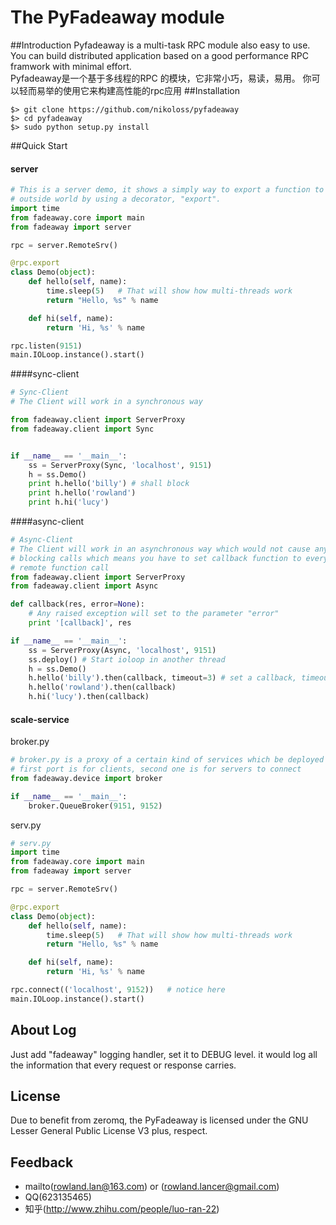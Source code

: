 ﻿The PyFadeaway module
===
##Introduction
Pyfadeaway is a multi-task RPC module also easy to use.
You can build distributed application based on a good performance RPC 
framwork with minimal effort.</br>
Pyfadeaway是一个基于多线程的RPC 的模块，它非常小巧，易读，易用。
你可以轻而易举的使用它来构建高性能的rpc应用
##Installation
```
$> git clone https://github.com/nikoloss/pyfadeaway
$> cd pyfadeaway
$> sudo python setup.py install
```
##Quick Start
#### server
```python
# This is a server demo, it shows a simply way to export a function to the
# outside world by using a decorator, "export".
import time
from fadeaway.core import main
from fadeaway import server

rpc = server.RemoteSrv()

@rpc.export
class Demo(object):
    def hello(self, name):
        time.sleep(5)   # That will show how multi-threads work
        return "Hello, %s" % name

    def hi(self, name):
        return 'Hi, %s' % name

rpc.listen(9151)
main.IOLoop.instance().start()
```
####sync-client
```python
# Sync-Client
# The Client will work in a synchronous way

from fadeaway.client import ServerProxy
from fadeaway.client import Sync 


if __name__ == '__main__':
    ss = ServerProxy(Sync, 'localhost', 9151)
    h = ss.Demo()
    print h.hello('billy') # shall block
    print h.hello('rowland')
    print h.hi('lucy')
```
####async-client
```python
# Async-Client
# The Client will work in an asynchronous way which would not cause any 
# blocking calls which means you have to set callback function to every 
# remote function call
from fadeaway.client import ServerProxy
from fadeaway.client import Async

def callback(res, error=None):
    # Any raised exception will set to the parameter "error"
    print '[callback]', res

if __name__ == '__main__':
    ss = ServerProxy(Async, 'localhost', 9151)
    ss.deploy() # Start ioloop in another thread
    h = ss.Demo()
    h.hello('billy').then(callback, timeout=3) # set a callback, timeout 3 seconds
    h.hello('rowland').then(callback)
    h.hi('lucy').then(callback)
```
#### scale-service
broker.py
```python
# broker.py is a proxy of a certain kind of services which be deployed distributedly
# first port is for clients, second one is for servers to connect
from fadeaway.device import broker

if __name__ == '__main__':
    broker.QueueBroker(9151, 9152)
```    
serv.py
```python
# serv.py
import time
from fadeaway.core import main
from fadeaway import server

rpc = server.RemoteSrv()

@rpc.export
class Demo(object):
    def hello(self, name):
        time.sleep(5)   # That will show how multi-threads work
        return "Hello, %s" % name

    def hi(self, name):
        return 'Hi, %s' % name

rpc.connect(('localhost', 9152))   # notice here
main.IOLoop.instance().start()
```

## About Log
Just add "fadeaway" logging handler, set it to DEBUG level. it would log all 
the information that every request or response carries.

## License
Due to benefit from zeromq, the PyFadeaway is licensed under the GNU Lesser
General Public License V3 plus, respect.

## Feedback
* mailto(rowland.lan@163.com) or (rowland.lancer@gmail.com)
* QQ(623135465)
* 知乎(http://www.zhihu.com/people/luo-ran-22)
